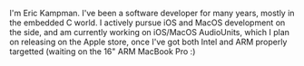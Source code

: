 I'm Eric Kampman. I've been a software developer for many years, mostly in the embedded C world. I actively pursue iOS and MacOS development on the side, and am currently working on iOS/MacOS AudioUnits, which I plan on releasing on the Apple store, once I've got both Intel and ARM properly targetted (waiting on the 16" ARM MacBook Pro :)


<!---
erickampman/erickampman is a ✨ special ✨ repository because its `README.md` (this file) appears on your GitHub profile.
You can click the Preview link to take a look at your changes.
--->
